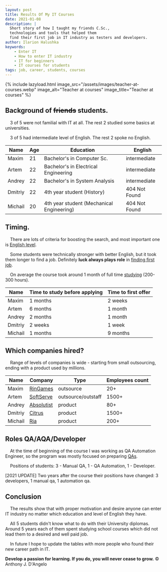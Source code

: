 ```yaml
---
layout: post
title: Results Of My IT Courses
date: 2021-01-08
description: |
  Short story of how I taught my friends C.Sc., 
  technologies and tools that helped them
  find their first job in IT industry as testers and developers.
author: Ilarion Halushka
keywords:
    - Enter IT
    - How to enter IT industry
    - IT for beginners
    - IT courses for students
tags: job, career, students, courses
---
```


{% include lazyload.html image_src="/assets/images/teacher-at-courses.webp" image_alt="Teacher at courses" image_title="Teacher at courses" %}

## Background of ~~friends~~ students.

&nbsp;&nbsp;&nbsp; 3 of 5 were not familial with IT at all. The rest 2 studied some basics at universities.

&nbsp;&nbsp;&nbsp; 3 of 5 had intermediate level of English. The rest 2 spoke no English.

Name | Age | Education | English 
--- | --- | --- | --- 
Maxim | 21 | Bachelor's in Computer Sc. | intermediate
Artem | 22 | Bachelor's in Electrical Engineering | intermediate
Andrey | 22 | Bachelor's in System Analysis | intermediate
Dmitriy | 22 | 4th year student (History) | 404 Not Found
Michail | 20 | 4th year student (Mechanical Engineering) | 404 Not Found

## Timing.

&nbsp;&nbsp;&nbsp; There are lots of criteria for boosting the search, and most important one is
<a target="_blank" href="/Learning-Multiple-Foreign-Languages/">English level</a>.

&nbsp;&nbsp;&nbsp; Some students were technically stronger with better English,
but it took them longer to find a job.
Definitely **luck always plays role** in
<a target="_blank" href="/How-To-Find-The-First-Job/">finding first job</a>.

&nbsp;&nbsp;&nbsp; On average the course took around 1 month of full time
<a target="_blank" href="/What-And-How-I-Taught-At-My-IT-Courses/">studying</a>
(200-300 hours).

Name | Time to study before applying | Time to first offer
--- | --- | ---
Maxim | 1 months | 2 weeks
Artem | 6 months | 1 month
Andrey | 2 months | 1 month
Dmitriy | 2 weeks | 1 week
Michail | 1 months | 9 months

## Which companies hired?

&nbsp;&nbsp;&nbsp; Range of levels of companies is wide - starting from small outsourcing, ending with a product used by millions.

Name | Company | Type | Employees count
--- | --- | --- | ---
Maxim | [RinGames](https://jobs.dou.ua/companies/ringames/) | outsource | 20+
Artem | [SoftServe](https://jobs.dou.ua/companies/softserve/) | outsource/outstaff | 1500+
Andrey | [Absolutist](https://jobs.dou.ua/companies/absolutist/) | product | 80+
Dmitriy | [Citrus](https://jobs.dou.ua/companies/citrus-ua/) | product | 1500+
Michail | [Ria](https://jobs.dou.ua/companies/ria/) | product | 200+

## Roles QA/AQA/Developer

&nbsp;&nbsp;&nbsp; At the time of beginning of the course I was working as QA Automation Engineer,
so the program was mostly focused on preparing <a target="_blank" href="/vacancies-analysis-for-QA-Engineers/">QAs</a>.

&nbsp;&nbsp;&nbsp;  Positions of students: 3 - Manual QA, 1 - QA Automation, 1 - Developer.

[2021 UPDATE] Two years after the course their positions have changed: 3 developers, 1 manual qa, 1 automation qa.

## Conclusion

&nbsp;&nbsp;&nbsp; The results show that with proper motivation and desire anyone can
enter IT industry no matter which education and level of English they have.

&nbsp;&nbsp;&nbsp; All 5 students didn't know what to do with their University diplomas.
Around 5 years each of them spent studying school courses which did not lead them to
a desired and well paid job.

&nbsp;&nbsp;&nbsp; In future I hope to update the tables with more people 
who found their new career path in IT.

**Develop a passion for learning. If you do, you will never cease to grow.** © Anthony J. D'Angelo
